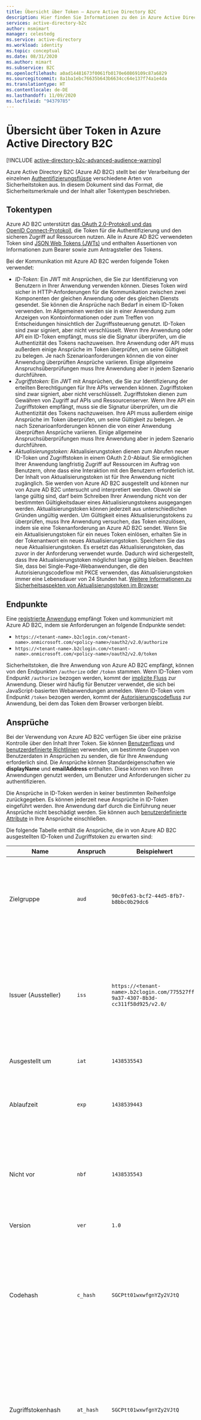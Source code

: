 ```yaml
---
title: Übersicht über Token – Azure Active Directory B2C
description: Hier finden Sie Informationen zu den in Azure Active Directory B2C verwendeten Token.
services: active-directory-b2c
author: msmimart
manager: celestedg
ms.service: active-directory
ms.workload: identity
ms.topic: conceptual
ms.date: 08/31/2020
ms.author: mimart
ms.subservice: B2C
ms.openlocfilehash: a0ad14481673f0061fb0170e60869109c87a6829
ms.sourcegitcommit: 8a1ba1ebc76635b643b6634cc64e137f74a1e4da
ms.translationtype: HT
ms.contentlocale: de-DE
ms.lasthandoff: 11/09/2020
ms.locfileid: "94379785"
---
```

# <a name="overview-of-tokens-in-azure-active-directory-b2c"></a>Übersicht über Token in Azure Active Directory B2C

[!INCLUDE [active-directory-b2c-advanced-audience-warning](../../includes/active-directory-b2c-advanced-audience-warning.md)]

Azure Active Directory B2C (Azure AD B2C) stellt bei der Verarbeitung der einzelnen [Authentifizierungsflüsse](application-types.md) verschiedene Arten von Sicherheitstoken aus. In diesem Dokument sind das Format, die Sicherheitsmerkmale und der Inhalt aller Tokentypen beschrieben.

## <a name="token-types"></a>Tokentypen

Azure AD B2C unterstützt [das OAuth 2.0-Protokoll und das OpenID Connect-Protokoll](protocols-overview.md), die Token für die Authentifizierung und den sicheren Zugriff auf Ressourcen nutzen. Alle in Azure AD B2C verwendeten Token sind [JSON Web Tokens (JWTs)](https://self-issued.info/docs/draft-ietf-oauth-json-web-token.html) und enthalten Assertionen von Informationen zum Bearer sowie zum Antragsteller des Tokens.

Bei der Kommunikation mit Azure AD B2C werden folgende Token verwendet:

- *ID-Token:* Ein JWT mit Ansprüchen, die Sie zur Identifizierung von Benutzern in Ihrer Anwendung verwenden können. Dieses Token wird sicher in HTTP-Anforderungen für die Kommunikation zwischen zwei Komponenten der gleichen Anwendung oder des gleichen Diensts gesendet. Sie können die Ansprüche nach Bedarf in einem ID-Token verwenden. Im Allgemeinen werden sie in einer Anwendung zum Anzeigen von Kontoinformationen oder zum Treffen von Entscheidungen hinsichtlich der Zugriffssteuerung genutzt. ID-Token sind zwar signiert, aber nicht verschlüsselt. Wenn Ihre Anwendung oder API ein ID-Token empfängt, muss sie die Signatur überprüfen, um die Authentizität des Tokens nachzuweisen. Ihre Anwendung oder API muss außerdem einige Ansprüche im Token überprüfen, um seine Gültigkeit zu belegen. Je nach Szenarioanforderungen können die von einer Anwendung überprüften Ansprüche variieren. Einige allgemeine Anspruchsüberprüfungen muss Ihre Anwendung aber in jedem Szenario durchführen.
- *Zugriffstoken:* Ein JWT mit Ansprüchen, die Sie zur Identifizierung der erteilten Berechtigungen für Ihre APIs verwenden können. Zugriffstoken sind zwar signiert, aber nicht verschlüsselt. Zugriffstoken dienen zum Gewähren von Zugriff auf APIs und Ressourcenserver.  Wenn Ihre API ein Zugriffstoken empfängt, muss sie die Signatur überprüfen, um die Authentizität des Tokens nachzuweisen. Ihre API muss außerdem einige Ansprüche im Token überprüfen, um seine Gültigkeit zu belegen. Je nach Szenarioanforderungen können die von einer Anwendung überprüften Ansprüche variieren. Einige allgemeine Anspruchsüberprüfungen muss Ihre Anwendung aber in jedem Szenario durchführen.
- *Aktualisierungstoken:* Aktualisierungstoken dienen zum Abrufen neuer ID-Token und Zugriffstoken in einem OAuth 2.0-Ablauf. Sie ermöglichen Ihrer Anwendung langfristig Zugriff auf Ressourcen im Auftrag von Benutzern, ohne dass eine Interaktion mit den Benutzern erforderlich ist. Der Inhalt von Aktualisierungstoken ist für Ihre Anwendung nicht zugänglich. Sie werden von Azure AD B2C ausgestellt und können nur von Azure AD B2C untersucht und interpretiert werden. Obwohl sie lange gültig sind, darf beim Schreiben Ihrer Anwendung nicht von der bestimmten Gültigkeitsdauer eines Aktualisierungstokens ausgegangen werden. Aktualisierungstoken können jederzeit aus unterschiedlichen Gründen ungültig werden. Um Gültigkeit eines Aktualisierungstokens zu überprüfen, muss Ihre Anwendung versuchen, das Token einzulösen, indem sie eine Tokenanforderung an Azure AD B2C sendet. Wenn Sie ein Aktualisierungstoken für ein neues Token einlösen, erhalten Sie in der Tokenantwort ein neues Aktualisierungstoken. Speichern Sie das neue Aktualisierungstoken. Es ersetzt das Aktualisierungstoken, das zuvor in der Anforderung verwendet wurde. Dadurch wird sichergestellt, dass Ihre Aktualisierungstoken möglichst lange gültig bleiben. Beachten Sie, dass bei Single-Page-Webanwendungen, die den Autorisierungscodeflow mit PKCE verwenden, das Aktualisierungstoken immer eine Lebensdauer von 24 Stunden hat. [Weitere Informationen zu Sicherheitsaspekten von Aktualisierungstoken im Browser](../active-directory/develop/reference-third-party-cookies-spas.md#security-implications-of-refresh-tokens-in-the-browser)

## <a name="endpoints"></a>Endpunkte

Eine [registrierte Anwendung](tutorial-register-applications.md) empfängt Token und kommuniziert mit Azure AD B2C, indem sie Anforderungen an folgende Endpunkte sendet:

- `https://<tenant-name>.b2clogin.com/<tenant-name>.onmicrosoft.com/<policy-name>/oauth2/v2.0/authorize`
- `https://<tenant-name>.b2clogin.com/<tenant-name>.onmicrosoft.com/<policy-name>/oauth2/v2.0/token`

Sicherheitstoken, die Ihre Anwendung von Azure AD B2C empfängt, können von den Endpunkten `/authorize` oder `/token` stammen. Wenn ID-Token vom Endpunkt `/authorize` bezogen werden, kommt der [implizite Fluss](implicit-flow-single-page-application.md) zur Anwendung. Dieser wird häufig für Benutzer verwendet, die sich bei JavaScript-basierten Webanwendungen anmelden. Wenn ID-Token vom Endpunkt `/token` bezogen werden, kommt der [Autorisierungscodefluss](openid-connect.md#get-a-token) zur Anwendung, bei dem das Token dem Browser verborgen bleibt.

## <a name="claims"></a>Ansprüche

Bei der Verwendung von Azure AD B2C verfügen Sie über eine präzise Kontrolle über den Inhalt Ihrer Token. Sie können [Benutzerflows](user-flow-overview.md) und [benutzerdefinierte Richtlinien](custom-policy-overview.md) verwenden, um bestimmte Gruppen von Benutzerdaten in Ansprüchen zu senden, die für Ihre Anwendung erforderlich sind. Die Ansprüche können Standardeigenschaften wie **displayName** und **emailAddress** enthalten. Diese können von Ihren Anwendungen genutzt werden, um Benutzer und Anforderungen sicher zu authentifizieren.

Die Ansprüche in ID-Token werden in keiner bestimmten Reihenfolge zurückgegeben. Es können jederzeit neue Ansprüche in ID-Token eingeführt werden. Ihre Anwendung darf durch die Einführung neuer Ansprüche nicht beschädigt werden. Sie können auch [benutzerdefinierte Attribute](user-flow-custom-attributes.md) in Ihre Ansprüche einschließen.

Die folgende Tabelle enthält die Ansprüche, die in von Azure AD B2C ausgestellten ID-Token und Zugriffstoken zu erwarten sind:

| Name | Anspruch | Beispielwert | BESCHREIBUNG |
| ---- | ----- | ------------- | ----------- |
| Zielgruppe | `aud` | `90c0fe63-bcf2-44d5-8fb7-b8bbc0b29dc6` | Identifiziert den vorgesehenen Empfänger des Tokens. Für Azure AD B2C ist die Zielgruppe die Anwendungs-ID. Ihre Anwendung muss diesen Wert überprüfen und das Token ablehnen, wenn er nicht übereinstimmt. Die Zielgruppe ist synonym mit der Ressource. |
| Issuer (Aussteller) | `iss` |`https://<tenant-name>.b2clogin.com/775527ff-9a37-4307-8b3d-cc311f58d925/v2.0/` | Identifiziert den Sicherheitstokendienst (Security Token Service, STS), der das Token erstellt und zurückgibt. Er identifiziert auch das Verzeichnis, in dem der Benutzer authentifiziert wurde. Ihre Anwendung muss den Ausstelleranspruch überprüfen, um sicherzustellen, dass das Token vom passenden Endpunkt stammt. |
| Ausgestellt um | `iat` | `1438535543` | Die Zeit, zu der das Token ausgestellt wurde (dargestellt als Epochenzeit) |
| Ablaufzeit | `exp` | `1438539443` | Die Zeit, zu der das Token ungültig wird (dargestellt als Epochenzeit). Ihre Anwendung muss anhand dieses Anspruchs die Gültigkeit der Tokenlebensdauer überprüfen. |
| Nicht vor | `nbf` | `1438535543` | Die Zeit, zu der das Token gültig wird (dargestellt als Epochenzeit). Diese Zeit entspricht in der Regel dem Ausstellungszeitpunkt des Tokens. Ihre Anwendung muss anhand dieses Anspruchs die Gültigkeit der Tokenlebensdauer überprüfen. |
| Version | `ver` | `1.0` | Die Version des ID-Tokens, die in Azure AD B2C definiert wurde. |
| Codehash | `c_hash` | `SGCPtt01wxwfgnYZy2VJtQ` | Ein Codehash ist nur in einem ID-Token enthalten, wenn das Token zusammen mit einem OAuth 2.0-Autorisierungscode ausgestellt wird. Mithilfe eines Codehashs kann die Authentizität eines Autorisierungscodes überprüft werden. Weitere Informationen zum Ausführen dieser Validierung finden Sie in der [OpenID Connect-Spezifikation](https://openid.net/specs/openid-connect-core-1_0.html).  |
| Zugriffstokenhash | `at_hash` | `SGCPtt01wxwfgnYZy2VJtQ` | Ein Zugriffstokenhash ist nur in einem ID-Token enthalten, wenn das Token zusammen mit einem OAuth 2.0-Zugriffstoken ausgestellt wird. Mithilfe des Zugriffstokenhashs kann die Authentizität eines Zugriffstokens überprüft werden. Weitere Informationen zum Ausführen dieser Validierung finden Sie in der [OpenID Connect-Spezifikation](https://openid.net/specs/openid-connect-core-1_0.html).  |
| Nonce | `nonce` | `12345` | Eine Nonce ist eine Strategie zum Abwehren von Tokenwiedergabeangriffe. Ihre Anwendung kann eine Nonce in einer Autorisierungsanforderung mithilfe des Abfrageparameters `nonce` angeben. Der in der Anforderung angegebene Wert wird nur im Anspruch `nonce` eines ID-Tokens unverändert ausgegeben. Mithilfe dieses Anspruchs kann Ihre Anwendung den Wert anhand des in der Anforderung angegebenen Werts überprüfen. Ihre Anwendung muss diese Überprüfung im Rahmen der ID-Tokenüberprüfung durchführen. |
| Subject | `sub` | `884408e1-2918-4cz0-b12d-3aa027d7563b` | Der Prinzipal, für den das Token Informationen bestätigt (beispielsweise der Benutzer einer Anwendung). Dieser Wert ist unveränderlich und kann nicht erneut zugewiesen oder wiederverwendet werden. Er kann für die sichere Durchführung von Autorisierungsüberprüfungen verwendet werden, z.B. wenn das Token verwendet wird, um auf eine Ressource zuzugreifen. Der Anspruch „Antragsteller“ wird standardmäßig mit der Objekt-ID des Benutzers im Verzeichnis aufgefüllt. |
| Klassenreferenz des Anwendungskontexts | `acr` | Nicht verfügbar | Wird nur mit älteren Richtlinien verwendet. |
| Framework-Vertrauensrichtlinie | `tfp` | `b2c_1_signupsignin1` | Der Name der Richtlinie, die zum Abrufen des ID-Tokens verwendet wurde. |
| Authentifizierungszeit | `auth_time` | `1438535543` | Die Zeit, zu der ein Benutzer seine Anmeldeinformationen zuletzt eingegeben hat (dargestellt als Epochenzeit). Dabei spielt es keine Rolle, ob es sich bei dieser Authentifizierung um eine neue Anmeldung, um eine SSO-Sitzung (Single Sign-On, einmaliges Anmelden) oder um einen anderen Anmeldetyp handelt. `auth_time` ist der letzte Zeitpunkt, zu dem die Anwendung (oder der Benutzer) einen Authentifizierungsversuch für Azure AD B2C initiiert hat. Die verwendete Authentifizierungsmethode wird nicht berücksichtigt. |
| `Scope` | `scp` | `Read`| Die Berechtigungen, die der Ressource für ein Zugriffstoken gewährt werden. Mehrere gewährte Berechtigungen werden jeweils durch ein Leerzeichen voneinander getrennt. |
| Autorisierte Partei | `azp` | `975251ed-e4f5-4efd-abcb-5f1a8f566ab7` | Die **Anwendungs-ID** der Clientanwendung, die die Anforderung initiiert hat. |

## <a name="configuration"></a>Konfiguration

Die folgenden Eigenschaften werden zum [Verwalten der Gültigkeitsdauer von Sicherheitstoken](configure-tokens.md) verwendet, die von Azure AD B2C ausgegeben werden:

- **Lebensdauer von Zugriffs- und ID-Token (Minuten)** : Die Gültigkeitsdauer des OAuth 2.0-Bearertokens, das für den Zugriff auf eine geschützte Ressource verwendet wird Der Standardwert ist 60 Sekunden. Der Mindestwert ist fünf Minuten (einschließlich). Der Höchstwert ist 1.440 Minuten (einschließlich).

- **Lebensdauer des Aktualisierungstokens (Tage):** Die maximale Dauer, während der ein Aktualisierungstoken zum Anfordern eines neuen Zugriffs- oder ID-Tokens verwendet werden kann. Der Zeitraum deckt auch das Abrufen eines neuen Aktualisierungstokens ab, falls Ihrer Anwendung der Bereich `offline_access` gewährt wurde. Der Standardwert ist 14 Tage. Der Mindestwert ist ein Tag (einschließlich). Der Höchstwert ist 90 Tage (einschließlich).

- **Lebensdauer für gleitendes Fenster des Aktualisierungstokens (Tage):** Nach Ablauf dieses Zeitraums muss der Benutzer sich erneut authentifizieren (unabhängig von der Gültigkeitsdauer des zuletzt von der Anwendung abgerufenen Aktualisierungstokens). Es kann nur bereitgestellt werden, wenn die Option auf **Begrenzt** festgelegt ist. Sein Wert muss mindestens dem Wert **Lebensdauer des Aktualisierungstokens (Tage)** entsprechen. Wenn die Option auf **Unbegrenzt** festgelegt ist, können Sie keinen bestimmten Wert angeben. Der Standardwert ist 90 Tage. Der Mindestwert ist ein Tag (einschließlich). Der Höchstwert ist 365 Tage (einschließlich).

Mit diesen Eigenschaften werden die folgenden Anwendungsfälle ermöglicht:

- Ermöglichen Sie einem Benutzer, unbegrenzt bei einer mobilen Anwendung angemeldet zu bleiben, solange er ständig in der Anwendung aktiv ist. Sie können die Option **Lebensdauer für gleitendes Fenster des Aktualisierungstokens (Tage)** in Ihrem Benutzerflow für die Anmeldung auf **Unbegrenzt** festlegen.
- Erfüllen Sie die Sicherheits- und Complianceanforderungen Ihrer Branche durch Festlegung der entsprechenden Zugriffstoken-Gültigkeitsdauer.

Diese Einstellungen sind für Benutzerflows zur Kennwortzurücksetzung nicht verfügbar.

## <a name="compatibility"></a>Kompatibilität

Die folgenden Eigenschaften werden zum [Verwalten der Tokenkompatibilität](configure-tokens.md) verwendet:

- **Ausstelleranspruch (iss)** : Diese Eigenschaft gibt den Azure AD B2C-Mandanten an, der das Token ausgestellt hat. Standardwert: `https://<domain>/{B2C tenant GUID}/v2.0/`. Der Wert `https://<domain>/tfp/{B2C tenant GUID}/{Policy ID}/v2.0/` enthält IDs für den Azure AD B2C-Mandanten und den in der Tokenanforderung verwendeten Benutzerflow. Verwenden Sie diesen Wert, wenn Ihre Anwendung oder Bibliothek Azure AD B2C benötigt, um die [OpenID Connect Discovery 1.0-Spezifikationen](https://openid.net/specs/openid-connect-discovery-1_0.html) zu erfüllen.

- **Antragstelleranspruch (sub)** : Diese Eigenschaft gibt die Entität an, für die das Token Informationen bestätigt. Der Standardwert ist **ObjectID**. Dieser Wert füllt den Anspruch `sub` im Token mit der Objekt-ID des Benutzers auf. Der Wert **Nicht unterstützt** wird nur zur Abwärtskompatibilität angegeben. Es empfiehlt sich, baldmöglichst zu **ObjectID** zu wechseln.

- **Anspruch zur Darstellung der Richtlinien-ID:** Mit dieser Eigenschaft wird der Anspruchstyp angegeben, in den der in der Tokenanforderung verwendete Richtlinienname eingefügt wird. Standardwert: `tfp`. Der Wert `acr` wird nur zur Abwärtskompatibilität angegeben.

## <a name="pass-through"></a>Pass-Through

Zu Beginn einer User Journey erhält Azure AD B2C ein Zugriffstoken von einem Identitätsanbieter. Azure AD B2C verwendet dieses Token, um Informationen zum Benutzer abzurufen. Sie [aktivieren einen Anspruch in Ihrem Benutzerflow](idp-pass-through-user-flow.md) oder [definieren einen Anspruch in Ihrer benutzerdefinierten Richtlinie](idp-pass-through-custom.md), um das Token an die Anwendungen zu übergeben, die Sie in Azure AD B2C registrieren. Ihre Anwendung muss einen [empfohlenen Benutzerflow](user-flow-versions.md) verwenden, um von der Übergabe des Tokens als Anspruch profitieren zu können.

Azure AD B2C unterstützt derzeit nur die Übergabe des Zugriffstokens für OAuth 2.0-Identitätsanbieter. Hierzu zählen unter anderem Facebook und Google. Für alle weiteren Identitätsanbieter wird ein leerer Anspruch zurückgegeben.

## <a name="validation"></a>Überprüfen

Bei der Überprüfung eines Tokens muss Ihre Anwendung sowohl die Signatur als auch die Ansprüche des Tokens überprüfen. Für die Überprüfung von JWTs sind je nach gewünschter Sprache zahlreiche Open-Source-Bibliotheken verfügbar. Es empfiehlt sich, diese Optionen zu erkunden, anstatt eine eigene Validierungslogik zu implementieren.

### <a name="validate-signature"></a>Überprüfen der Signatur

Ein JWT enthält drei Segmente: einen *Header*, einen *Textteil* und eine *Signatur*. Mit dem Signatursegment kann die Authentizität des Tokens überprüft werden, sodass es für Ihre Anwendung als vertrauenswürdig eingestuft werden kann. Azure AD B2C-Token werden mit branchenüblichen asymmetrischen Verschlüsselungsalgorithmen signiert, z.B. RSA 256.

Der Header des Tokens enthält Informationen zum Schlüssel und zur Verschlüsselungsmethode, die zum Signieren des Tokens verwendet wird:

```
{
        "typ": "JWT",
        "alg": "RS256",
        "kid": "GvnPApfWMdLRi8PDmisFn7bprKg"
}
```

Der Wert des Anspruchs **alg** ist der Algorithmus, mit dem das Token signiert wurde. Der Wert des Anspruchs **kid** ist der öffentliche Schlüssel, mit dem das Token signiert wurde. Azure AD B2C kann ein Token jederzeit mithilfe eines beliebigen Paars aus öffentlichen und privaten Schlüsseln aus einer Gruppe signieren. Die möglichen Schlüsselgruppen werden von Azure AD B2C regelmäßig rotiert. Ihre Anwendung muss daher über eine automatische Verarbeitung dieser Schlüsseländerungen verfügen. Die von Azure AD B2C verwendeten öffentlichen Schlüssel müssen alle 24 Stunden auf Änderungen überprüft werden. Um unerwartete Schlüsseländerungen zu behandeln, sollte Ihre Anwendung so geschrieben sein, dass die öffentlichen Schlüssel erneut abgerufen werden, wenn ein unerwarteter **kid**-Wert empfangen wird.

Azure AD B2C verfügt über einen OpenID Connect-Metadatenendpunkt. Über diesen Endpunkt können Anwendungen zur Laufzeit Informationen zu Azure AD B2C anfordern. Diese Informationen umfassen Endpunkte, Tokeninhalte und Token-Signaturschlüssel. Ihr Azure AD B2C-Mandant enthält ein JSON-Metadatendokument für jede Richtlinie. Beim Metadatendokument handelt es sich um ein JSON-Objekt, das zahlreiche nützliche Informationen enthält, Die Metadaten enthalten **jwks_uri**, um den Ort anzugeben, an dem sich die Gruppe von öffentlichen Schlüsseln zum Signieren von Token befinden. Dieser Ort ist hier angegeben. Es wird jedoch empfohlen, ihn dynamisch mithilfe des Metadatendokuments abzurufen und dabei **jwks_uri** zu analysieren:

```
https://contoso.b2clogin.com/contoso.onmicrosoft.com/b2c_1_signupsignin1/discovery/v2.0/keys
```
Das JSON-Dokument unter dieser URL enthält alle Informationen zu den zu einem bestimmten Zeitpunkt verwendeten öffentlichen Schlüsseln. Ihre App kann mit dem Anspruch `kid` im JWT-Header auswählen, welcher öffentliche Schlüssel im JSON-Dokument zum Signieren eines bestimmten Tokens verwendet wird. Sie kann anschließend die Signaturüberprüfung mithilfe des korrekten öffentlichen Schlüssels und des angegebenen Algorithmus ausführen.

Das Metadatendokument für die Richtlinie `B2C_1_signupsignin1` im Mandaten `contoso.onmicrosoft.com` befindet sich hier:

```
https://contoso.b2clogin.com/contoso.onmicrosoft.com/b2c_1_signupsignin1/v2.0/.well-known/openid-configuration
```

Sie haben zwei Optionen, um zu ermitteln, welche Richtlinie zum Signieren eines Tokens verwendet wurde (und wo die Metadaten angefordert werden können). Zunächst einmal ist der Richtlinienname im Token im `tfp`-Anspruch (Standard) oder im `acr`-Anspruch (wie konfiguriert) enthalten. Sie können Ansprüche aus dem Hauptteil des JWT analysieren, indem Sie eine Base64-Decodierung auf den Hauptteil anwenden und die sich ergebende JSON-Zeichenfolge deserialisieren. Der Anspruch `tfp` bzw. `acr` ist der Name der Richtlinie, die zum Ausstellen des Tokens verwendet wurde. Die andere Option besteht darin, die Richtlinie beim Übermitteln der Anforderung im Wert des Parameters `state` zu codieren und später zu decodieren, um die verwendete Richtlinie zu bestimmen. Beide Methoden sind gültig.

Die Beschreibung der Signaturüberprüfung geht über den Rahmen dieses Dokuments hinaus. Hilfreiche Informationen zur Tokenvalidierung stehen jedoch in zahlreichen Open-Source-Bibliotheken zur Verfügung.

### <a name="validate-claims"></a>Überprüfen von Ansprüchen

Wenn Ihre Anwendung oder API ein ID-Token empfängt, muss sie auch einige Überprüfungen anhand der Ansprüche im ID-Token durchführen. Folgende Ansprüche müssen überprüft werden:

- **audience**: Hiermit wird überprüft, ob das ID-Token für Ihre Anwendung bestimmt ist.
- **not before** und **expiration time**: Hiermit wird überprüft, ob das ID-Token abgelaufen ist.
- **issuer**: Hiermit wird überprüft, ob das Token von Azure AD B2C für Ihre Anwendung ausgestellt wurde.
- **nonce**: Eine Strategie zur Abwehr von Tokenwiedergabeangriffen.

Eine vollständige Liste mit Validierungen, die von Ihrer Anwendung ausgeführt werden müssen, finden Sie in der [OpenID Connect-Spezifikation](https://openid.net).

## <a name="next-steps"></a>Nächste Schritte

Weitere Informationen zum [Verwenden von Zugriffstoken](access-tokens.md).

